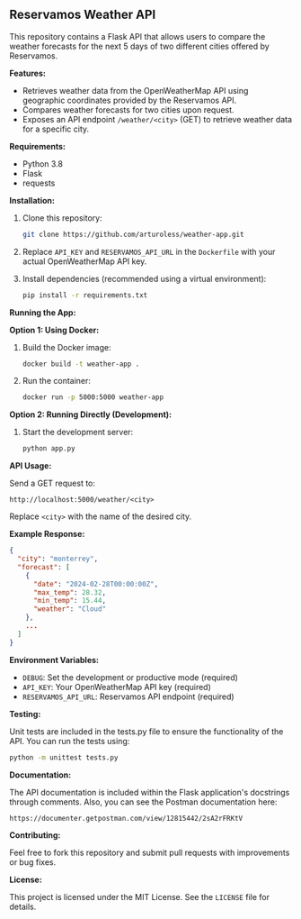 ## Reservamos Weather API

This repository contains a Flask API that allows users to compare the weather forecasts for the next 5 days of two different cities offered by Reservamos.

**Features:**

- Retrieves weather data from the OpenWeatherMap API using geographic coordinates provided by the Reservamos API.
- Compares weather forecasts for two cities upon request.
- Exposes an API endpoint `/weather/<city>` (GET) to retrieve weather data for a specific city.

**Requirements:**

- Python 3.8
- Flask
- requests

**Installation:**

1. Clone this repository:

   ```bash
   git clone https://github.com/arturoless/weather-app.git
   ```

2. Replace `API_KEY` and `RESERVAMOS_API_URL` in the `Dockerfile` with your actual OpenWeatherMap API key.

3. Install dependencies (recommended using a virtual environment):

   ```bash
   pip install -r requirements.txt
   ```

**Running the App:**

**Option 1: Using Docker:**

1. Build the Docker image:

   ```bash
   docker build -t weather-app .
   ```

2. Run the container:

   ```bash
   docker run -p 5000:5000 weather-app
   ```

**Option 2: Running Directly (Development):**

1. Start the development server:

   ```bash
   python app.py
   ```

**API Usage:**

Send a GET request to:

```
http://localhost:5000/weather/<city>
```

Replace `<city>` with the name of the desired city.

**Example Response:**

```json
{
  "city": "monterrey",
  "forecast": [
    {
      "date": "2024-02-28T00:00:00Z",
      "max_temp": 28.32,
      "min_temp": 15.44,
      "weather": "Cloud"
    },
    ...
  ]
}
```

**Environment Variables:**

- `DEBUG`: Set the development or productive mode (required)
- `API_KEY`: Your OpenWeatherMap API key (required)
- `RESERVAMOS_API_URL`: Reservamos API endpoint (required)

**Testing:**

Unit tests are included in the tests.py file to ensure the functionality of the API. You can run the tests using:

```bash
python -m unittest tests.py
```

**Documentation:**

The API documentation is included within the Flask application's docstrings through comments. 
Also, you can see the Postman documentation here: 
```
https://documenter.getpostman.com/view/12815442/2sA2rFRKtV
```

**Contributing:**

Feel free to fork this repository and submit pull requests with improvements or bug fixes.

**License:**

This project is licensed under the MIT License. See the `LICENSE` file for details.
